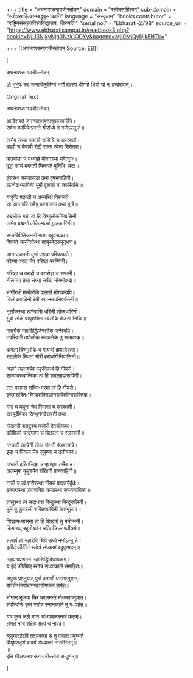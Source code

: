 +++
title = "अघनाशकगायत्रीस्तोत्रम्"
domain = "स्तोत्रसाहित्यम्"
sub-domain = "स्तोत्रसाहित्यसम्बद्धपुस्तकानि"
language = "संस्कृतम्"
"books contributor" = "राष्ट्रियसंस्कृतविश्वविद्यालयः, तिरुपतिः"
"serial no." = "Ebharati-2798"
source_url = "https://www.ebharatisampat.in/readbook3.php?bookid=NjU3NjkyNjg0Nzk1ODYy&pageno=MjI0MjQyNjk5NTk="

+++
[[अघनाशकगायत्रीस्तोत्रम्	Source: [EB](https://www.ebharatisampat.in/readbook3.php?bookid=NjU3NjkyNjg0Nzk1ODYy&pageno=MjI0MjQyNjk5NTk=)]]

\[




अघनाशकगायत्रीस्तोत्रम्



ॐ भूर्भुवः स्वः तत्सवितुर्वरेण्यं भर्गो देवस्य धीमहि धियो यो नः प्रचोदयात्।

Original Text

अघनाशकगायत्रीस्तोत्रम्

आदिशक्ते जगन्मातर्भक्तानुग्रहकारिणि।  
सर्वत्र व्यापिकेऽनन्ते श्रीसंध्ये ते नमोऽस्तु ते॥

त्वमेव संध्या गायत्री सावित्रि च सरस्वती।  
ब्राह्मी च वैष्णवी रौद्री रक्ता श्वेता सितेतरा॥

प्रातर्बाला च मध्याह्ने यौवनस्था भवेत्पुनः।  
वृद्धा सायं भगवती चिन्त्यते मुनिभिः सदा॥

हंसस्था गरुडारूढा तथा वृषभवाहिनी।  
ऋग्वेदाध्यायिनी भूमौ दृश्यते या तपस्विभिः॥

यजुर्वेदं पठन्ती च अन्तरिक्षे विराजते।  
सा सामगापि सर्वेषु भ्राम्यमाणा तथा भुवि॥

रुद्रलोकं गता त्वं हि विष्णुलोकनिवासिनी।  
त्वमेव ब्रह्मणो लोकेऽमर्त्यानुग्रहकारिणी॥

सप्तर्षिप्रीतिजननी माया बहुवरप्रदा।  
शिवयोः करनेत्रोत्था ह्यश्रुस्वेदसमुद्भवा॥

आनन्दजननी दुर्गा दशधा परिपठ्यते।  
वरेण्या वरदा चैव वरिष्ठा वरर्व्णिनी॥

गरिष्ठा च वराही च वरारोहा च सप्तमी।  
नीलगंगा तथा संध्या सर्वदा भोगमोक्षदा॥

भागीरथी मर्त्यलोके पाताले भोगवत्यपि॥  
त्रिलोकवाहिनी देवी स्थानत्रयनिवासिनी॥

भूर्लोकस्था त्वमेवासि धरित्री शोकधारिणी।  
भुवो लोके वायुशक्तिः स्वर्लोके तेजसां निधिः॥

महर्लोके महासिद्धिर्जनलोके जनेत्यपि।  
तपस्विनी तपोलोके सत्यलोके तु सत्यवाक्॥

कमला विष्णुलोके च गायत्री ब्रह्मलोकगा।  
रुद्रलोके स्थिता गौरी हरार्धांगीनिवासिनी॥

अहमो महतश्चैव प्रकृतिस्त्वं हि गीयसे।  
साम्यावस्थात्मिका त्वं हि शबलब्रह्मरूपिणी॥

ततः परापरा शक्तिः परमा त्वं हि गीयसे।  
इच्छाशक्तिः क्रियाशक्तिर्ज्ञानशक्तिस्त्रिशक्तिदा॥

गंगा च यमुना चैव विपाशा च सरस्वती।  
सरयूर्देविका सिन्धुर्नर्मदेरावती तथा॥

गोदावरी शतद्रुश्च कावेरी देवलोकगा।  
कौशिकी चन्द्रभागा च वितस्ता च सरस्वती॥

गण्डकी तापिनी तोया गोमती वेत्रवत्यपि।  
इडा च पिंगला चैव सुषुम्णा च तृतीयका॥

गांधारी हस्तिजिह्वा च पूषापूषा तथैव च।  
अलम्बुषा कुहूश्चैव शंखिनी प्राणवाहिनी॥

नाडी च त्वं शरीरस्था गीयसे प्राक्तनैर्बुधैः।  
हृतपद्मस्था प्राणशक्तिः कण्ठस्था स्वप्ननायिका॥

तालुस्था त्वं सदाधारा बिन्दुस्था बिन्दुमालिनी।  
मूले तु कुण्डली शक्तिर्व्यापिनी केशमूलगा॥

शिखामध्यासना त्वं हि शिखाग्रे तु मनोन्मनी।  
किमन्यद् बहुनोक्तेन यत्किंचिज्जगतीत्रये॥

तत्सर्वं त्वं महादेवि श्रिये संध्ये नमोऽस्तु ते।  
इतीदं कीर्तितं स्तोत्रं संध्यायां बहुपुण्यदम्॥

महापापप्रशमनं महासिद्धिविधायकम्।  
य इदं कीर्तयेत् स्तोत्रं संध्याकाले समाहितः॥

अपुत्रः प्राप्नुयात् पुत्रं धनार्थी धनमाप्नुयात्।  
सर्वतीर्थतपोदानयज्ञयोगफलं लभेत्॥

भोगान् भुक्त्वा चिरं कालमन्ते मोक्षमवाप्नुयात्।  
तपस्विभिः कृतं स्तोत्रं स्नानकाले तु यः पठेत्॥

यत्र कुत्र जले मग्नः संध्यामज्जनजं फलम्।  
लभते नात्र संदेहः सत्यं च नारद॥

श्रृणुयाद्योऽपि तद्भक्त्या स तु पापात् प्रमुच्यते।  
पीयूषसदृशं वाक्यं संध्योक्तं नारदेरितम्॥  
॥  
इति श्रीअघनाशकगायत्रीस्तोत्रं सम्पूर्णम्॥




\]

